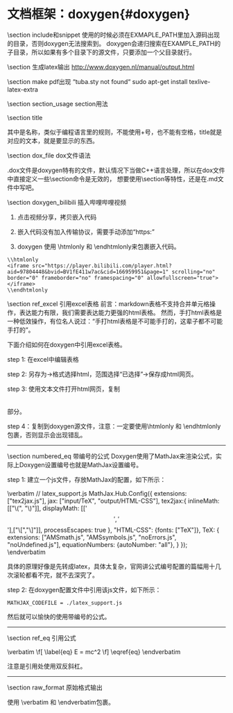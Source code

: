 文档框架：doxygen{#doxygen}
=========================

\section include和snippet
使用的时候必须在EXMAPLE_PATH里加入源码出现的目录，否则doxygen无法搜索到。
doxygen会递归搜索在EXAMPLE_PATH的子目录，所以如果有多个目录下的源文件，只要添加一个父目录就行。

\section 生成latex输出
http://www.doxygen.nl/manual/output.html

\section make pdf出现 “tuba.sty not found“
sudo apt-get install texlive-latex-extra

\section section_usage section用法

\\section <name> title

其中<name>是名称，类似于编程语言里的规则，不能使用+号，也不能有空格，title就是对应的文本，就是要显示的东西。

\section dox_file dox文件语法

.dox文件是doxygen特有的文件，默认情况下当做C++语言处理，所以在dox文件中直接定义一些\\section命令是无效的，
想要使用\\section等特性，还是在.md文件中写吧。

\section doxygen_bilibili 插入哔哩哔哩视频

1. 点击视频分享，拷贝嵌入代码

2. 嵌入代码没有加入传输协议，需要手动添加“https:”

3. doxygen 使用 \\htmlonly 和 \\endhtmlonly来包裹嵌入代码。

~~~{.dox}
\\htmlonly
<iframe src="https://player.bilibili.com/player.html?aid=97804448&bvid=BV1fE411w7ac&cid=166959951&page=1" scrolling="no" border="0" frameborder="no" framespacing="0" allowfullscreen="true"> </iframe>
\\endhtmlonly
~~~

\section ref_excel 引用excel表格
前言：markdown表格不支持合并单元格操作，表达能力有限，我们需要表达能力更强的html表格。
然而，手打html表格是一种低效操作，有位名人说过：“手打html表格是不可能手打的，这辈子都不可能手打的”。

下面介绍如何在doxygen中引用excel表格。

step 1: 在excel中编辑表格

step 2: 另存为->格式选择html，范围选择“已选择”->保存成html网页。

step 3: 使用文本文件打开html网页，复制<table></table>部分。

step 4：复制到doxygen源文件，注意：一定要使用\\htmlonly 和 \\endhtmlonly包裹，否则显示会出现错乱。

<hr>
\section numbered_eq 带编号的公式
Doxygen使用了MathJax来渲染公式，实际上Doxygen设置编号也就是MathJax设置编号。

step 1: 建立一个js文件，存放MathJax的配置，如下所示：

\verbatim
// latex_support.js
MathJax.Hub.Config({
    extensions: ["tex2jax.js"],
    jax: ["input/TeX", "output/HTML-CSS"],
    tex2jax:{
        inlineMath: [["\\(", "\\)"]],
        displayMath: [['$$','$$'],["\\[","\\]"]],
        processEscapes: true
    },
    "HTML-CSS": {fonts: ["TeX"]},
    TeX: {
        extensions: ["AMSmath.js", "AMSsymbols.js", "noErrors.js", "noUndefined.js"],
        equationNumbers: {autoNumber: "all"},
    }
});
\endverbatim

具体的原理好像是先转成latex，具体太复杂，官网讲公式编号配置的篇幅用十几次滚轮都看不完，就不去深究了。

step 2: 在doxygen配置文件中引用该js文件，如下所示：

~~~{.bash}
MATHJAX_CODEFILE = ./latex_support.js
~~~

然后就可以愉快的使用带编号的公式。

<hr>
\section ref_eq 引用公式

\verbatim
    \f[
        \label{eq}
        E = mc^2
    \f]
    \\eqref{eq}
\endverbatim

注意是引用处使用双反斜杠。

<hr>
\section raw_format 原始格式输出

使用 \\verbatim 和 \\endverbatim包裹。
